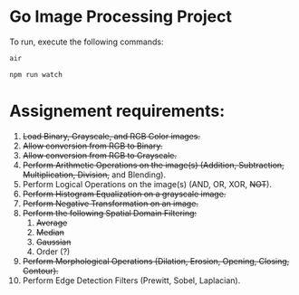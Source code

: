 # Go Image Processing Project

To run, execute the following commands:

```bash
air
```

```bash
npm run watch
```

# Assignement requirements:

1. ~~Load Binary, Grayscale, and RGB Color images.~~
2. ~~Allow conversion from RGB to Binary.~~
3. ~~Allow conversion from RGB to Grayscale.~~
4. ~~Perform Arithmetic Operations on the image(s) (Addition, Subtraction, Multiplication, Division,~~ and Blending).
5. Perform Logical Operations on the image(s) (AND, OR, XOR, ~~NOT~~).
6. ~~Perform Histogram Equalization on a grayscale image.~~
7. ~~Perform Negative Transformation on an image.~~
8. ~~Perform the following Spatial Domain Filtering:~~
    1. ~~Average~~
    2. ~~Median~~
    3. ~~Gaussian~~
    4. Order (?)
9. ~~Perform Morphological Operations (Dilation, Erosion, Opening, Closing, Contour).~~
10. Perform Edge Detection Filters (Prewitt, Sobel, Laplacian).